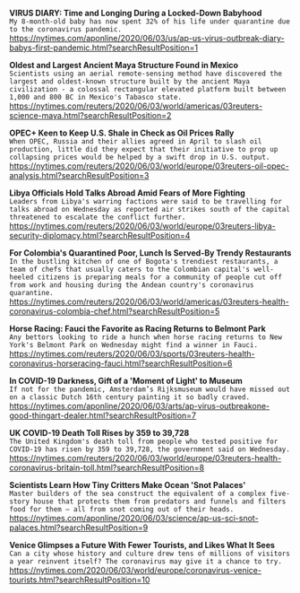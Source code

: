 **VIRUS DIARY: Time and Longing During a Locked-Down Babyhood**\
`My 8-month-old baby has now spent 32% of his life under quarantine due to the coronavirus pandemic.`\
https://nytimes.com/aponline/2020/06/03/us/ap-us-virus-outbreak-diary-babys-first-pandemic.html?searchResultPosition=1

**Oldest and Largest Ancient Maya Structure Found in Mexico**\
`Scientists using an aerial remote-sensing method have discovered the largest and oldest-known structure built by the ancient Maya civilization - a colossal rectangular elevated platform built between 1,000 and 800 BC in Mexico's Tabasco state.`\
https://nytimes.com/reuters/2020/06/03/world/americas/03reuters-science-maya.html?searchResultPosition=2

**OPEC+ Keen to Keep U.S. Shale in Check as Oil Prices Rally**\
`When OPEC, Russia and their allies agreed in April to slash oil production, little did they expect that their initiative to prop up collapsing prices would be helped by a swift drop in U.S. output.`\
https://nytimes.com/reuters/2020/06/03/world/europe/03reuters-oil-opec-analysis.html?searchResultPosition=3

**Libya Officials Hold Talks Abroad Amid Fears of More Fighting**\
`Leaders from Libya's warring factions were said to be travelling for talks abroad on Wednesday as reported air strikes south of the capital threatened to escalate the conflict further. `\
https://nytimes.com/reuters/2020/06/03/world/europe/03reuters-libya-security-diplomacy.html?searchResultPosition=4

**For Colombia's Quarantined Poor, Lunch Is Served-By Trendy Restaurants**\
`In the bustling kitchen of one of Bogota's trendiest restaurants, a team of chefs that usually caters to the Colombian capital's well-heeled citizens is preparing meals for a community of people cut off from work and housing during the Andean country's coronavirus quarantine.`\
https://nytimes.com/reuters/2020/06/03/world/americas/03reuters-health-coronavirus-colombia-chef.html?searchResultPosition=5

**Horse Racing: Fauci the Favorite as Racing Returns to Belmont Park**\
`Any bettors looking to ride a hunch when horse racing returns to New York's Belmont Park on Wednesday might find a winner in Fauci.`\
https://nytimes.com/reuters/2020/06/03/sports/03reuters-health-coronavirus-horseracing-fauci.html?searchResultPosition=6

**In COVID-19 Darkness, Gift of a 'Moment of Light' to Museum**\
`If not for the pandemic, Amsterdam’s Rijksmuseum would have missed out on a classic Dutch 16th century painting it so badly craved. `\
https://nytimes.com/aponline/2020/06/03/arts/ap-virus-outbreakone-good-thingart-dealer.html?searchResultPosition=7

**UK COVID-19 Death Toll Rises by 359 to 39,728**\
`The United Kingdom's death toll from people who tested positive for COVID-19 has risen by 359 to 39,728, the government said on Wednesday.`\
https://nytimes.com/reuters/2020/06/03/world/europe/03reuters-health-coronavirus-britain-toll.html?searchResultPosition=8

**Scientists Learn How Tiny Critters Make Ocean 'Snot Palaces'**\
`Master builders of the sea construct the equivalent of a complex five-story house that protects them from predators and funnels and filters food for them — all from snot coming out of their heads.`\
https://nytimes.com/aponline/2020/06/03/science/ap-us-sci-snot-palaces.html?searchResultPosition=9

**Venice Glimpses a Future With Fewer Tourists, and Likes What It Sees**\
`Can a city whose history and culture drew tens of millions of visitors a year reinvent itself? The coronavirus may give it a chance to try.`\
https://nytimes.com/2020/06/03/world/europe/coronavirus-venice-tourists.html?searchResultPosition=10

